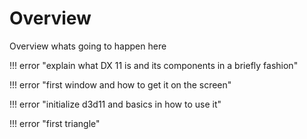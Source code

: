 # Overview

Overview whats going to happen here

!!! error "explain what DX 11 is and its components in a briefly fashion"

!!! error "first window and how to get it on the screen"

!!! error "initialize d3d11 and basics in how to use it"

!!! error "first triangle"

